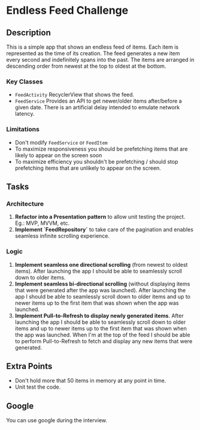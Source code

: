 #  Endless Feed Challenge

## Description

This is a simple app that shows an endless feed of items. Each item is represented as the time of its creation. The feed generates a new item every second and indefinitely spans into the past. The items are arranged in descending order from newest at the top to oldest at the bottom.

### Key Classes

  - `FeedActivity` RecyclerView that shows the feed.
  - `FeedService` Provides an API to get newer/older items after/before a given date. There is an artificial delay intended to emulate network latency.

### Limitations
  - Don't modify `FeedService` or `FeedItem`
  - To maximize responsiveness you should be prefetching items that are likely to appear on the screen soon
  - To maximize efficiency you shouldn't be prefetching / should stop prefetching items that are unlikely to appear on the screen.
    
## Tasks

### Architecture
1. **Refactor into a Presentation pattern** to allow unit testing the project. Eg.: MVP, MVVM, etc.
2. **Implement ´FeedRepository´** to take care of the pagination and enables seamless infinite scrolling experience.

### Logic
1. **Implement seamless one directional scrolling** (from newest to oldest items). After launching the app I should be able to seamlessly scroll down to older items.
2. **Implement seamless bi-directional scrolling** (without displaying items that were generated after the app was launched). After launching the app I should be able to seamlessly scroll down to older items and up to newer items up to the first item that was shown when the app was launched.
3. **Implement Pull-to-Refresh to display newly generated items**. After launching the app I should be able to seamlessly scroll down to older items and up to newer items up to the first item that was shown when the app was launched. When I'm at the top of the feed I should be able to perform Pull-to-Refresh to fetch and display any new items that were generated.

## Extra Points
- Don't hold more that 50 items in memory at any point in time.
- Unit test the code.
  
## Google
You can use google during the interview. 
